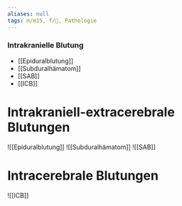 ```yaml
---
aliases: null
tags: m/m15, f/🧠, Pathologie
---
```

### Intrakranielle Blutung
- [[Epiduralblutung]]
- [[Subduralhämatom]]
- [[SAB]]
- [[ICB]]


# Intrakraniell-extracerebrale Blutungen
![[Epiduralblutung]]
![[Subduralhämatom]]
![[SAB]]

# Intracerebrale Blutungen
![[ICB]]